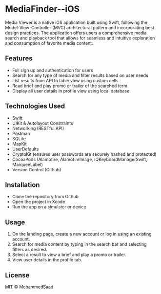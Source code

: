 # MediaFinder--iOS
Media Viewer is a native iOS application built using Swift, following the Model-View-Controller (MVC) architectural pattern and incorporating best design practices. The application offers users a comprehensive media search and playback tool that allows for seamless and intuitive exploration and consumption of favorite media content.




## Features

- Full sign up and authentication for users
- Search for any type of media and filter results based on user needs
- List results from API to table view using custom cells
- Read brief and play promo or trailer of the searched term
- Display all user details in profile view using local database



## Technologies Used


- Swift
- UIKit & Autolayout Constraints
- Networking (RESTful API)
- Postman
- SQLite
- MapKit
- UserDefaults
- CryptoKit (ensures user passwords are securely hashed and protected)
- CocoaPods (Alamofire, AlamofireImage, IQKeyboardManagerSwift, MarqueeLabel)
- Version Control (Github)

## Installation

- Clone the repository from Github
- Open the project in Xcode
- Run the app on a simulator or device

    
## Usage

1. On the landing page, create a new account or log in using an existing account.
2. Search for media content by typing in the search bar and selecting filters as desired.
3. Select a result to view a brief and play a promo or trailer.
4. View user details in the profile tab.


## License

[MIT](https://choosealicense.com/licenses/mit/) © MohammedSaad

